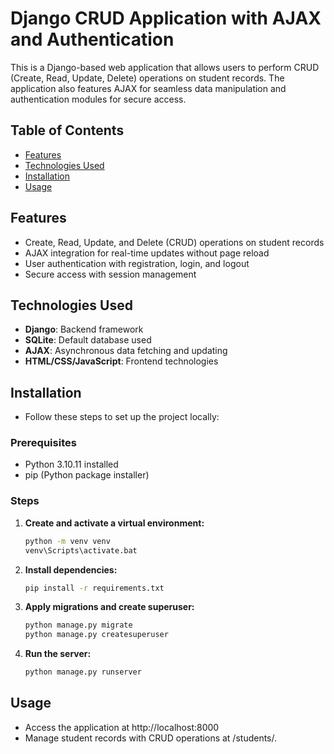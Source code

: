 # Django CRUD Application with AJAX and Authentication

This is a Django-based web application that allows users to perform CRUD (Create, Read, Update, Delete) operations on student records. The application also features AJAX for seamless data manipulation and authentication modules for secure access.

## Table of Contents
- [Features](#features)
- [Technologies Used](#technologies-used)
- [Installation](#installation)
- [Usage](#usage)


## Features
- Create, Read, Update, and Delete (CRUD) operations on student records
- AJAX integration for real-time updates without page reload
- User authentication with registration, login, and logout
- Secure access with session management

## Technologies Used
- **Django**: Backend framework
- **SQLite**: Default database used
- **AJAX**: Asynchronous data fetching and updating
- **HTML/CSS/JavaScript**: Frontend technologies

## Installation

- Follow these steps to set up the project locally:

### Prerequisites
- Python 3.10.11 installed
- pip (Python package installer)


### Steps
   
1. **Create and activate a virtual environment:**
   ```bash
   python -m venv venv
   venv\Scripts\activate.bat

2. **Install dependencies:**
   ```bash
   pip install -r requirements.txt

3. **Apply migrations and create superuser:**
    ```bash
   python manage.py migrate
   python manage.py createsuperuser

4. **Run the server:**
    ```bash   
    python manage.py runserver

## Usage
- Access the application at http://localhost:8000
- Manage student records with CRUD operations at /students/.
